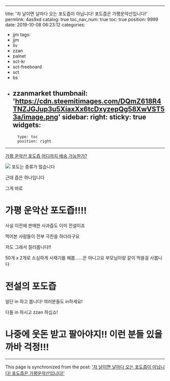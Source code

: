 
---
title: '자 날이면 날마다 오는 포도즙이 아닙니다! 포도즙은 가평운악산입니다!'
permlink: 4as9xd
catalog: true
toc_nav_num: true
toc: true
position: 9999
date: 2019-10-08 06:23:12
categories:
- jjm
tags:
- jjm
- liv
- zzan
- palnet
- sct-kr
- sct-freeboard
- sct
- bs
- zzanmarket
thumbnail: 'https://cdn.steemitimages.com/DQmZ618R4TNZJGJup3u5XiaxXx6tcDxyzepQg58XwVST53a/image.png'
sidebar:
    right:
        sticky: true
widgets:
    -
        type: toc
        position: right
---


[가평 운악산 포도즙 어디까지 배송 가능한가?](https://www.steemzzang.com/zzan/@palja/3agzma)



![](https://cdn.steemitimages.com/DQmZ618R4TNZJGJup3u5XiaxXx6tcDxyzepQg58XwVST53a/image.png)
포도는 종류가 많습니다

근데 즙은 하나입니다

그게 바로 

# 가평 운악산 포도즙!!!!

사실 이전에 판매한 사과즙도 이미 전설이죠

먹어본 사람들이 전부 극찬을 하더라구요


저도 그래서 질러봅니다!!

50개 x 2개로 소심하게 사재기를 해봅......은 아니고요 부모님이랑 같이 먹을걸 사봅니다

# 전설의 포도즙

일단 in 하고 봅니다! 여러분들도 in하세요!

다들 in 하시고 zzan 하십쇼!

# 나중에 웃돈 받고 팔아야지!! 이런 분들 있을까바 걱정!!!

- - -

This page is synchronized from the post: ['자 날이면 날마다 오는 포도즙이 아닙니다! 포도즙은 가평운악산입니다!'](https://steemit.com/@virus707/4as9xd)
